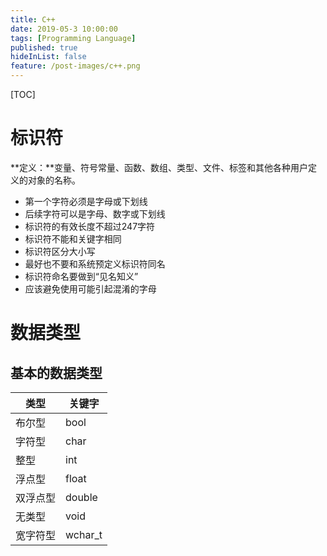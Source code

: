 ```yaml
---
title: C++
date: 2019-05-3 10:00:00
tags: [Programming Language]
published: true
hideInList: false
feature: /post-images/c++.png
---
```




[TOC]







# 标识符

**定义：**变量、符号常量、函数、数组、类型、文件、标签和其他各种用户定义的对象的名称。

-  第一个字符必须是字母或下划线
-  后续字符可以是字母、数字或下划线
-  标识符的有效长度不超过247字符
-  标识符不能和关键字相同
-  标识符区分大小写
-  最好也不要和系统预定义标识符同名
-  标识符命名要做到“见名知义”
-  应该避免使用可能引起混淆的字母



# 数据类型

## 基本的数据类型

| 类型     | 关键字  |
| -------- | ------- |
| 布尔型   | bool    |
| 字符型   | char    |
| 整型     | int     |
| 浮点型   | float   |
| 双浮点型 | double  |
| 无类型   | void    |
| 宽字符型 | wchar_t |







































































































































